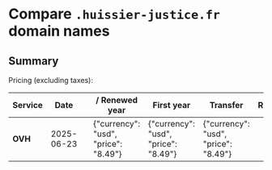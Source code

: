 # Compare `.huissier-justice.fr` domain names

## Summary

Pricing (excluding taxes):

| Service | Date |  | / Renewed year | First year | Transfer | Restoration |
|--|--|--|--|--|--|--|
| **OVH** | 2025-06-23 |  | {"currency": "usd", "price": "8.49"} | {"currency": "usd", "price": "8.49"} | {"currency": "usd", "price": "8.49"} |  |
